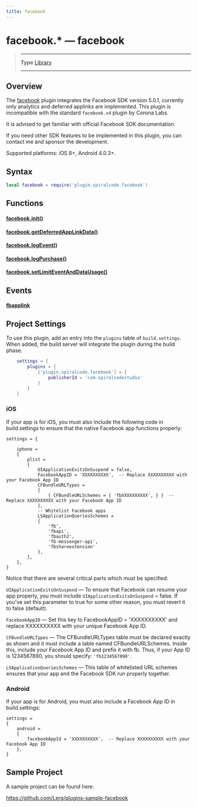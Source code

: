 ```yaml
---
title: facebook
---
```

# facebook.* &mdash; facebook

> --------------------- ------------------------------------------------------------------------------------------
> __Type__              [Library](https://docs.coronalabs.com/api/type/library.html)
> --------------------- ------------------------------------------------------------------------------------------


## Overview

The [facebook](https://marketplace.coronalabs.com/plugin/facebook) plugin integrates the Facebook SDK version 5.0.1, currently only analytics and deferred applinks are implemented. This plugin is incompatible with the standard `facebook.v4` plugin by Corona Labs.

It is advised to get familiar with official Facebook SDK documentation.

If you need other SDK features to be implemented in this plugin, you can contact me and sponsor the development.

Supported platforms: iOS 8+, Android 4.0.3+.

## Syntax
```lua
local facebook = require('plugin.spiralcode.facebook')  
```
## Functions

#### [facebook.init()](/plugin/facebook/init)

#### [facebook.getDeferredAppLinkData()](/plugin/facebook/getDeferredAppLinkData)

#### [facebook.logEvent()](/plugin/facebook/logEvent)

#### [facebook.logPurchase()](/plugin/facebook/logPurchase)

#### [facebook.setLimitEventAndDataUsage()](/plugin/facebook/setLimitEventAndDataUsage)

## Events

#### [fbapplink](/plugin/facebook/event/fbapplink/)

## Project Settings

To use this plugin, add an entry into the `plugins` table of `build.settings`. When added, the build server will integrate the plugin during the build phase.

```lua
	settings = {
		plugins = {
			['plugin.spiralcode.facebook'] = {
				publisherId = 'com.spiralcodestudio'
			}
		}
	}
```

### iOS
If your app is for iOS, you must also include the following code in build.settings to ensure that the native Facebook app functions properly:
```
settings = {
 
    iphone =
    {
        plist =
        {
            UIApplicationExitsOnSuspend = false,
            FacebookAppID = 'XXXXXXXXXX',  -- Replace XXXXXXXXXX with your Facebook App ID
            CFBundleURLTypes =
            {
                { CFBundleURLSchemes = { 'fbXXXXXXXXXX', } }  -- Replace XXXXXXXXXX with your Facebook App ID
            },
            -- Whitelist Facebook apps
            LSApplicationQueriesSchemes =
            {
                'fb',
                'fbapi',
                'fbauth2',
                'fb-messenger-api',
                'fbshareextension'
            },
        },
    },
}
```
Notice that there are several critical parts which must be specified:

`UIApplicationExitsOnSuspend` — To ensure that Facebook can resume your app properly, you must include `UIApplicationExitsOnSuspend` = false. If you've set this parameter to true for some other reason, you must revert it to false (default).

`FacebookAppID` — Set this key to FacebookAppID = 'XXXXXXXXXX' and replace XXXXXXXXXX with your unique Facebook App ID.

`CFBundleURLTypes` — The CFBundleURLTypes table must be declared exactly as shown and it must include a table named CFBundleURLSchemes. Inside this, include your Facebook App ID and prefix it with fb. Thus, if your App ID is 1234567890, you should specify: `'fb1234567890'`.

`LSApplicationQueriesSchemes` — This table of whitelisted URL schemes ensures that your app and the Facebook SDK run properly together.

### Android
If your app is for Android, you must also include a Facebook App ID in build.settings:
```
settings = 
{
    android =
    {
        facebookAppId = 'XXXXXXXXXX',  -- Replace XXXXXXXXXX with your Facebook App ID
    },
}
```

## Sample Project

A sample project can be found here.

https://github.com/Lerg/plugins-sample-facebook